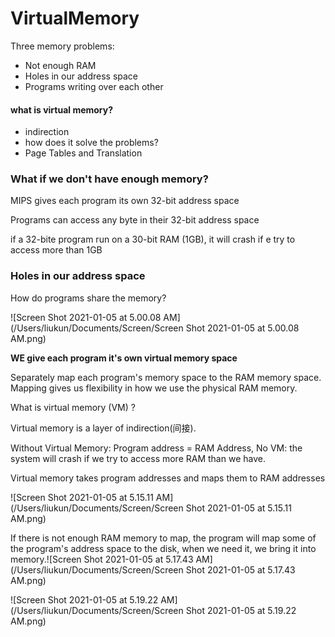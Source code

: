 # VirtualMemory

Three memory problems:

- Not enough RAM
- Holes in our address space
- Programs writing over each other

#### what is virtual memory?

- indirection
- how does it solve the problems?
- Page Tables and Translation





### What if we don't have enough  memory? 

MIPS gives each program its own 32-bit address space

Programs can access any byte in their 32-bit address space

if a 32-bite program run on a  30-bit RAM (1GB), it will crash if e try to access more than 1GB

#### 

### Holes  in our address space

How do programs share the memory? 

![Screen Shot 2021-01-05 at 5.00.08 AM](/Users/liukun/Documents/Screen/Screen Shot 2021-01-05 at 5.00.08 AM.png)



**WE give each program it's own virtual memory space**

Separately map each program's memory space to the RAM memory space. Mapping gives us flexibility in how we use the physical RAM memory.



What is virtual memory (VM) ? 

Virtual memory is a layer of indirection(间接).

Without Virtual Memory: Program address = RAM Address, No VM: the system will crash if we try to access more RAM than we have.

Virtual memory takes program addresses and maps them to RAM addresses

![Screen Shot 2021-01-05 at 5.15.11 AM](/Users/liukun/Documents/Screen/Screen Shot 2021-01-05 at 5.15.11 AM.png)

If there is not enough RAM memory to map, the program will map some of the program's address space to the disk, when we need it, we bring it into memory.![Screen Shot 2021-01-05 at 5.17.43 AM](/Users/liukun/Documents/Screen/Screen Shot 2021-01-05 at 5.17.43 AM.png)

![Screen Shot 2021-01-05 at 5.19.22 AM](/Users/liukun/Documents/Screen/Screen Shot 2021-01-05 at 5.19.22 AM.png)